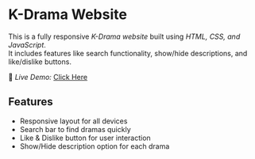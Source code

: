 # K-Drama Website  

This is a fully responsive *K-Drama website* built using *HTML, CSS, and JavaScript*.  
It includes features like search functionality, show/hide descriptions, and like/dislike buttons.  

🔗 *Live Demo:* [Click Here](https://malaika-noor544.github.io/kdrama/)  

## Features
- Responsive layout for all devices  
- Search bar to find dramas quickly  
- Like & Dislike button for user interaction  
- Show/Hide description option for each drama
